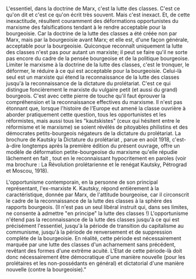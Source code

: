 L'essentiel, dans la doctrine de Marx, c'est la lutte des classes. C'est ce
qu'on dit et c'est ce qu'on écrit très souvent. Mais c'est inexact. Et, de cette
inexactitude, résultent couramment des déformations opportunistes du marxisme
des falsifications tendant à le rendre acceptable pour la bourgeoisie. Car la
doctrine de la lutte des classes a été créée non par Marx, mais par la
bourgeoisie avant Marx; et elle est, d'une façon générale, acceptable pour la
bourgeoisie. Quiconque reconnaît uniquement la lutte des classes n'est pas pour
autant un marxiste; il peut se faire qu'il ne sorte pas encore du cadre de la
pensée bourgeoise et de la politique bourgeoise. Limiter le marxisme à la
doctrine de la lutte des classes, c'est le tronquer, le déformer, le réduire à
ce qui est acceptable pour la bourgeoisie. Celui-là seul est un marxiste qui
étend la reconnaissance de la lutte des classes jusqu'à la reconnaissance de la
dictature du prolétariat. C'est ce qui distingue foncièrement le marxiste du
vulgaire petit (et aussi du grand) bourgeois. C'est avec cette pierre de touche
qu'il faut éprouver la compréhension et la reconnaissance effectives du
marxisme. Il n'est pas étonnant que, lorsque l'histoire de l'Europe eut amené la
classe ouvrière à aborder pratiquement cette question, tous les opportunistes et
les réformistes, mais aussi tous les "kautskistes" (ceux qui hésitent entre le
réformisme et le marxisme) se soient révélés de pitoyables philistins et des
démocrates petits-bourgeois négateurs de la dictature du prolétariat. La
brochure de Kautsky la Dictature du prolétariat , parue en août 1918,
c'est-à-dire longtemps après la première édition du présent ouvrage, offre un
modèle de déformation petite-bourgeoise du marxisme qu'elle répudie lâchement en
fait , tout en le reconnaissant hypocritement en paroles (voir ma brochure : La
Révolution prolétarienne et le renégat Kautsky, Pétrograd et Moscou, 1918).

L'opportunisme contemporain, en la personne de son principal représentant,
l'ex-marxiste K. Kautsky, répond entièrement à la caractéristique, donnée par
Marx, de l'attitude bourgeoise, car il circonscrit le cadre de la reconnaissance
de la lutte des classes à la sphère des rapports bourgeois. (Il n'est pas un
seul libéral instruit qui, dans ses limites, ne consente à admettre "en
principe" la lutte des classes !) L'opportunisme n'étend pas la reconnaissance
de la lutte des classes jusqu'à ce qui est précisément l'essentiel, jusqu'à la
période de transition du capitalisme au communisme, jusqu'à la période de
renversement et de suppression complète de la bourgeoisie. En réalité, cette
période est nécessairement marquée par une lutte des classes d'un acharnement
sans précédent, revêtant des formes d'une extrême acuité. L'Etat de cette
période-là doit donc nécessairement être démocratique d'une manière nouvelle
(pour les prolétaires et les non-possédants en général) et dictatorial d'une
manière nouvelle (contre la bourgeoisie)."
